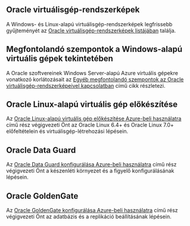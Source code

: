 

## <a name="oracle-virtual-machine-images"></a>Oracle virtuálisgép-rendszerképek
A Windows- és Linux-alapú virtuálisgép-rendszerképek legfrissebb gyűjteményét az [Oracle virtuálisgép-rendszerképek listájában](../articles/virtual-machines/linux/classic/oracle-images.md?toc=%2fazure%2fvirtual-machines%2flinux%2fclassic%2ftoc.json) találja.

## <a name="considerations-for-windows-based-virtual-machines"></a>Megfontolandó szempontok a Windows-alapú virtuális gépek tekintetében
A Oracle szoftvereinek Windows Server-alapú Azure virtuális gépekre vonatkozó korlátozásait az [Egyéb megfontolandó szempontok az Oracle virtuálisgép-rendszerképeivel kapcsolatban](../articles/virtual-machines/windows/classic/oracle-considerations.md?toc=%2fazure%2fvirtual-machines%2fwindows%2fclassic%2ftoc.json) című cikk részletezi.

## <a name="prepare-an-oracle-linux-virtual-machine"></a>Oracle Linux-alapú virtuális gép előkészítése
Az [Oracle Linux-alapú virtuális gép előkészítése Azure-beli használatra](../articles/virtual-machines/linux/oracle-create-upload-vhd.md?toc=%2fazure%2fvirtual-machines%2flinux%2ftoc.json) című rész végigvezeti Önt az Oracle Linux 6.4+ és Oracle Linux 7.0+ előfeltételein és virtuálisgép-létrehozási lépésein.

## <a name="oracle-data-guard"></a>Oracle Data Guard
Az [Oracle Data Guard konfigurálása Azure-beli használatra](../articles/virtual-machines/windows/classic/configure-oracle-data-guard.md?toc=%2fazure%2fvirtual-machines%2fwindows%2fclassic%2ftoc.json) című rész végigvezeti Önt a készenléti környezet és a figyelő konfigurálásának lépésein.

## <a name="oracle-goldengate"></a>Oracle GoldenGate
Az [Oracle GoldenGate konfigurálása Azure-beli használatra](../articles/virtual-machines/windows/classic/configure-oracle-goldengate.md?toc=%2fazure%2fvirtual-machines%2fwindows%2fclassic%2ftoc.json) című rész végigvezeti Önt az adatbázis és a replikáció beállításának lépésein.

